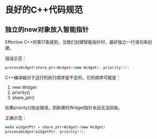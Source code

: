 # 良好的C++代码规范

## 独立的new对象放入智能指针
Effective C++的第17条提到，当我们创建智能指针时，最好独立一行语句来创建。

错误示范：
```cpp
processWidget(share_ptr<Widget>(new Widget), priority());
```
C++编译器对于这行的执行顺序是不定的。它的顺序可能是：

1. new Widget
2. priority()
3. share_ptr()

如果priority()抛出错误，则新建的Widget指针永远无法回收。

正确示范：
```cpp
auto widgetPtr = share_ptr<Widget>(new Widget)
processWidget(widgetPtr, priority());
```
